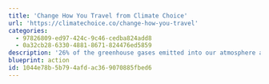 ```yaml
---
title: 'Change How You Travel from Climate Choice'
url: 'https://climatechoice.co/change-how-you-travel'
categories:
  - 97826809-ed97-424c-9c46-cedba824add8
  - 0a32cb28-6330-4881-8671-824476ed5859
description: '26% of the greenhouse gases emitted into our atmosphere are from the production and use of vehicles and airplanes. See what what you can do now, and learn about the benefits of changing your travel.'
blueprint: action
id: 1044e78b-5b79-4afd-ac36-9070885fbed6
---
```


